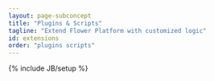```yaml
---
layout: page-subconcept
title: "Plugins & Scripts"
tagline: "Extend Flower Platform with customized logic"
id: extensions
order: "plugins scripts"
---
```

{% include JB/setup %}

